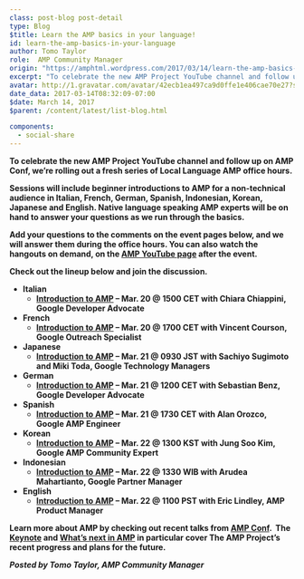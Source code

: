 ```yaml
---
class: post-blog post-detail
type: Blog
$title: Learn the AMP basics in your language!
id: learn-the-amp-basics-in-your-language
author: Tomo Taylor
role:  AMP Community Manager
origin: "https://amphtml.wordpress.com/2017/03/14/learn-the-amp-basics-in-your-language/amp/"
excerpt: "To celebrate the new AMP Project YouTube channel and follow up on AMP Conf, we’re rolling out a fresh series of Local Language AMP office hours. Sessions will include beginner introductions to AMP for a non-technical audience in Italian, French, German, Spanish, Indonesian, Korean, Japanese and English. Native language speaking AMP experts will be on [&#8230;]"
avatar: http://1.gravatar.com/avatar/42ecb1ea497ca9d0ffe1e406cae70e27?s=96&d=identicon&r=G
date_data: 2017-03-14T08:32:09-07:00
$date: March 14, 2017
$parent: /content/latest/list-blog.html

components:
  - social-share
---
```


<div class="amp-wp-article-content">
<p><strong>To celebrate the new AMP Project YouTube channel and follow up on AMP Conf, we’re rolling out a fresh series of Local Language AMP office hours.</strong></p>
<p><strong>Sessions will include beginner introductions to AMP for a non-technical audience in Italian, French, German, Spanish, Indonesian, Korean, Japanese and English. Native language speaking AMP experts will be on hand to answer your questions as we run through the basics.</strong></p>
<p><strong>Add your questions to the comments on the event pages below, and we will answer them during the office hours. You can also watch the hangouts on demand, on the </strong><a href="https://www.youtube.com/channel/UCXPBsjgKKG2HqsKBhWA4uQw"><strong>AMP YouTube page</strong></a><strong> after the event. </strong></p>
<p><strong>Check out the lineup below and join the discussion.</strong></p>
<ul>
<li ><strong>Italian</strong>
<ul>
<li ><a href="https://www.youtube.com/watch?v=7eq_k_ykGm0"><strong>Introduction to AMP</strong></a><strong> – Mar. 20 @ 1500 CET with Chiara Chiappini, Google Developer Advocate</strong></li>
</ul>
</li>
<li ><strong>French</strong>
<ul>
<li ><a href="https://www.youtube.com/watch?v=FUXGfjII5iA"><strong>Introduction to AMP</strong></a><strong> – Mar. 20 @ 1700 CET with Vincent Courson, Google Outreach Specialist</strong></li>
</ul>
</li>
<li ><strong>Japanese</strong>
<ul>
<li ><a href="https://www.youtube.com/watch?v=5ZSxCv12DXo"><strong>Introduction to AMP</strong></a><strong> &#8211; Mar. 21 @ 0930 JST with Sachiyo Sugimoto and Miki Toda, Google Technology Managers</strong></li>
</ul>
</li>
<li ><strong>German</strong>
<ul>
<li ><a href="https://www.youtube.com/watch?v=tiLFSnv2LB4"><strong>Introduction to AMP</strong></a><strong> – Mar. 21 @ 1200 CET with Sebastian Benz, Google Developer Advocate</strong></li>
</ul>
</li>
<li ><strong>Spanish</strong>
<ul>
<li ><a href="https://www.youtube.com/watch?v=5M8RCFZIiCE"><strong>Introduction to AMP</strong></a><strong> – Mar. 21 @ 1730 CET with Alan Orozco, Google AMP Engineer </strong></li>
</ul>
</li>
<li ><strong>Korean</strong>
<ul>
<li ><a href="https://www.youtube.com/watch?v=CZExvFDi0D0"><strong>Introduction to AMP</strong></a><strong> – Mar. 22 @ 1300 KST with Jung Soo Kim, Google AMP Community Expert</strong></li>
</ul>
</li>
<li ><strong>Indonesian </strong>
<ul>
<li ><a href="https://www.youtube.com/watch?v=r07PFo1IyNc"><strong>Introduction to AMP</strong></a><strong> – Mar. 22 @ 1330 WIB with Arudea Mahartianto, Google Partner Manager</strong></li>
</ul>
</li>
<li ><strong>English</strong>
<ul>
<li ><a href="https://www.youtube.com/watch?v=5Yjoe54vzwE"><strong>Introduction to AMP</strong></a><strong> &#8211; Mar. 22 @ 1100 PST with Eric Lindley, AMP Product Manager </strong></li>
</ul>
</li>
</ul>
<p><strong>Learn more about AMP by checking out recent talks from </strong><a href="https://www.ampproject.org/amp-conf-2017"><strong>AMP Conf</strong></a><strong>.  The </strong><a href="https://youtu.be/lX8szUWpfjk?t=35m10s"><strong>Keynote</strong></a><strong> and </strong><a href="https://youtu.be/lX8szUWpfjk?t=7h52m00s"><strong>What’s next in AMP</strong></a><strong> in particular cover The AMP Project’s recent progress and plans for the future.</strong></p>
<p><em><strong>Posted by Tomo Taylor, AMP Community Manager</strong></em></p><br />  
</div>


